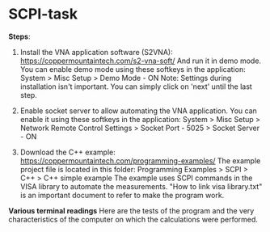 # SCPI-task
**Steps**:
1) Install the VNA application software (S2VNA):
https://coppermountaintech.com/s2-vna-soft/
And run it in demo mode. You can enable demo mode using these softkeys in the application: System > Misc Setup > Demo  Mode - ON
Note: Settings during installation isn't important. You can simply click on 'next' until the last step.

2) Enable socket server to allow automating the VNA application. You can enable it using these softkeys in the application: System > Misc Setup > Network Remote Control Settings > Socket Port - 5025 > Socket Server - ON

3) Download the C++ example:
https://coppermountaintech.com/programming-examples/
The example project file is located in this folder: Programming Examples > SCPI > C++ > C++ simple example
The example uses SCPI commands in the VISA library to automate the measurements. "How to link visa library.txt" is an important document to refer to make the program work.

**Various terminal readings**
Here are the tests of the program and the very characteristics of the computer on which the calculations were performed.
